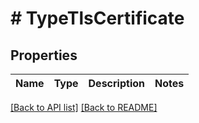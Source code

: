 # # TypeTlsCertificate

## Properties

Name | Type | Description | Notes
------------ | ------------- | ------------- | -------------


[[Back to API list]](../../README.md#endpoints) [[Back to README]](../../README.md)
